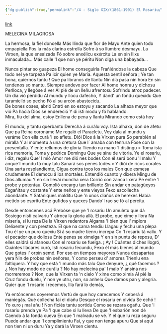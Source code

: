 ```yaml
---
{"dg-publish":true,"permalink":"/4 - Siglo XIX/(1861-1901) El Rosariu/","tags":["#Siglo_19","central","Jorge_Suárez_de_la_Riera","escrito","Gijón","poema"]}
---
```


[link](https://asturies.com/cavedaynava/rosariu.txt)

MELECINA MILAGROSA

La hermosa, la fiel doncella 
Más llinda que flor de Mayu 
Ante quien todo empapiella 
Pos la más clarina estrella 
Sofre á so llumbre desmayu.
La Virxen, la que ensalzada 
Fó sobre anxélicu exércitu 
La en sin Ilixu inmaculada... 
Más calle 'l que non ye péritu 
Non diga una babayada...


Nunca pintar so guapeza
El home conseguiría
Frañiéndose la cabeza 
Que todo nel ye torpeza
Pa icir quien ye María.
Aquesta xentil señora
¡ Ye tan bona, quiernos tantu !
Que pa libranos de llantu
Nin día pasa nin hora
En sin tendenos so mantu.
Siempre andevo por facer 
Al home honrau y dichosu 
Perlloca, y llegóse á ver 
Al pié de un lleñu afrentosu 
Sofrindu atroz padecer.  
Un día vió perdidu 
Al mundu y llocu dafecho, 
Y dand' un fondu quexidu 
Que taramielló so pecho 
Fó al su arcón abastecidu.  
De bones coses, abrió 
Entró en so estoyu y sacando 
La alhaxa meyor que vió 
Pa hacia Dios se endereció 
Y di isti modu y fó hablando.  
Mira, fiu del alma, estoy 
Enllena de pena y llantu 
Mirando como está hoy






El mundu, y tantu querbantu 
Derecha á curálu voy.
Ista alhaxa, don de afetu 
Que pa Reina coronáme 
Me regaló el Paracletu, 
Voy dála al mundu y veráme 
Con ella curá 'l so afletu.
Diói Dios á la Virxen pura 
So parabién al miralla 
Y al momentu á una cretura 
Que l´ amaba con tenrura 
Fóse con la presentalla.
Y ente rellumos de gloria 
Tiendo na mano ´l distingu 
« Toma ista rica memoria, 
Toma y pedrica Domingu 
Que ye sinu de vitoria.
Ye el rosariu, i diz, regalu 
Que' l mió Amor me dió nes bodes 
Con él será bonu 'l malu 
Y anque´l mundu tá muy talu 
Sanará sos penes todes.»
Y diói de ricos corales 
Una sarta resplandiente, 
Cigua contra toos los males 
Con que esmesa crudamente 
El democu á los mortales.
Entendió cuanto y dixera 
Mingu de Dios allumau 
Y en sin llevái muncha xera 
Corrió con zanca lixera 
Pe entre 'l probe y potentau.
Complió encargu tan brillante 
Sin andar en patagüeyos 
Esgañitau y costante 
Y ente neños y ente vieyos 
Fexo escollecha abondante.
Y Sataniques malditu 
Que 'n unos diaños de herexes 
Había metido so espritu 
Ente gufidos y quexes 
Dando´l rao se fó al percitu.






 Desde entoncenes acá
 Prebóse que ye 'l rosariu
 Un amuletu que dá
 Sosiego nisti calvariu
 Y atroca la gloria allá.
 El probe, que xime y llora
 Na miseria, si lu reza
 De la Virxen redentora
 Algama 'I bien que i' mplora
 Delixente y con presteza.
 El que na cama tendíu
 Llagau y fechu una plepa
 Tou él ye un puro quexíu
 Si á so madre tienru increpa
 Co 'l rosariu tá valíu.
 Y el pecador que doliosu
 Ente penes se ximelga
 Y en sin puntu de reposu,
 D' elles saldrá si afanosu
 Con el rosariu se fuelga.
 ¡ Ay ! Cuántes diches llogró,
 Cuántes Ilácares curó,
 Isti rosariu fecundu,
 Fexo él más bienes al mundo
 Que gotes l' orpín semó.
 Por eso en tiempos meyores
 Nunca desapartau yera
 Nin de probes nin señores,
 Y como perseu d' amores
 Tríenlu ena faltiquera.
 Y hoy que está 'l mundo más talu
 Que denyure, ¿ qué facemos ?
 ¿ Non hay modo de curálu ?
 No hay melecina pa´ l malo
 Y ansina nos morreremos ?
 Non, que la Virxen ta 'n cielo
 Y xime como ximía
 Al pié la Cruz fondu duelu,
 Y non ye utru, non, so anhelu
 Que damos pan y alegría.
 Quier que 'l rosario i recemos,
 Illa fará lo demás,




Ya entóncenes coyeremos 
Vertú de que hoy carecemos 
Y ceberá á maniegás.
Qué collecha fai el diañu 
Desque el rosariu en olvidu 
Se echó ! Yo xuro ¡ mal añu ! 
Non ficiés tantu sortidu 
Como se rezara ogañu.
Que 'l rosariu prenda ye 
Pa 'l que cabe si lu lleva 
De que 'I esbarión non dé 
Caendo á la fonda cueva 
En que 'l malvadu se vé.
Y el que lu reza seguru 
Puede andar que 'l complimientu 
Fai, y que non tenga apuru 
Que si aquí non tien ni un duru 
Ya y dará la Virxen cientu.